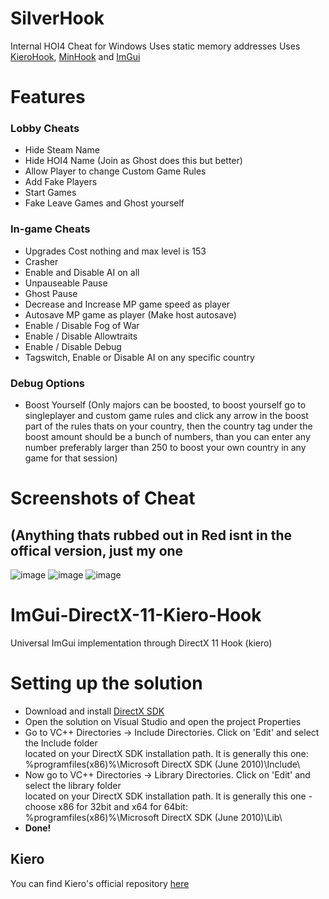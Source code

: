 # SilverHook
Internal HOI4 Cheat for Windows
Uses static memory addresses
Uses <a href="https://github.com/Rebzzel/kiero">KieroHook</a>, <a href="https://github.com/TsudaKageyu/minhook">MinHook</a> and <a href="https://github.com/ocornut/imgui">ImGui</a>

# Features
### Lobby Cheats
- Hide Steam Name
- Hide HOI4 Name (Join as Ghost does this but better)
- Allow Player to change Custom Game Rules
- Add Fake Players
- Start Games
- Fake Leave Games and Ghost yourself
### In-game Cheats
- Upgrades Cost nothing and max level is 153
- Crasher
- Enable and Disable AI on all
- Unpauseable Pause
- Ghost Pause
- Decrease and Increase MP game speed as player
- Autosave MP game as player (Make host autosave)
- Enable / Disable Fog of War
- Enable / Disable Allowtraits
- Enable / Disable Debug
- Tagswitch, Enable or Disable AI on any specific country
### Debug Options
- Boost Yourself
(Only majors can be boosted, to boost yourself go to singleplayer and custom game rules and click any arrow in the boost part of the rules thats on your country, then the country tag under the boost amount should be a bunch of numbers, than you can enter any number preferably larger than 250 to boost your own country in any game for that session)

# Screenshots of Cheat
## (Anything thats rubbed out in Red isnt in the offical version, just my one
![image](https://github.com/user-attachments/assets/f6db91df-c3a4-43b9-805b-063d0940732e)
![image](https://github.com/user-attachments/assets/01eece21-31b6-407e-a75f-ec875bf4759b)
![image](https://github.com/user-attachments/assets/9d74f79f-bd95-411a-8fe4-e0a737d5e5b5)


# ImGui-DirectX-11-Kiero-Hook
Universal ImGui implementation through DirectX 11 Hook (kiero)
<h1>Setting up the solution</h1>
<ul>
  <li>Download and install <a href="https://www.microsoft.com/en-us/download/details.aspx?id=6812">DirectX SDK</a></li>
  <li>Open the solution on Visual Studio and open the project Properties</li>
  <li>Go to VC++ Directories -> Include Directories. Click on 'Edit' and select the Include folder <br/>located on your DirectX SDK installation path. It is generally this one: <br/>%programfiles(x86)%\Microsoft DirectX SDK (June 2010)\Include\
  <li>Now go to VC++ Directories -> Library Directories. Click on 'Edit' and select the library folder <br/> located on your DirectX SDK installation path. It is generally this one - choose x86 for 32bit and x64 for 64bit: <br/>%programfiles(x86)%\Microsoft DirectX SDK (June 2010)\Lib\</li>
  <li><b>Done!</b></li>
</ul>
<h2>Kiero</h2>
<p>You can find Kiero's official repository <a href="https://github.com/Rebzzel/kiero">here</a>
